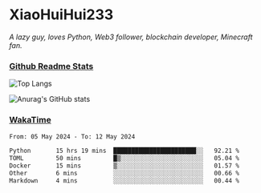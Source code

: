 # XiaoHuiHui233

*A lazy guy, loves Python, Web3 follower, blockchain developer, Minecraft fan.*

### [Github Readme Stats](https://github.com/anuraghazra/github-readme-stats)

![Top Langs](https://github-readme-stats.vercel.app/api/top-langs/?username=XiaoHuiHui233&layout=compact&theme=github_dark)

![Anurag's GitHub stats](https://github-readme-stats.vercel.app/api?username=XiaoHuiHui233&show_icons=true&theme=github_dark)

### [WakaTime](https://wakatime.com)

<!--START_SECTION:waka-->

```txt
From: 05 May 2024 - To: 12 May 2024

Python       15 hrs 19 mins  ███████████████████████░░   92.21 %
TOML         50 mins         █▒░░░░░░░░░░░░░░░░░░░░░░░   05.04 %
Docker       15 mins         ▒░░░░░░░░░░░░░░░░░░░░░░░░   01.57 %
Other        6 mins          ░░░░░░░░░░░░░░░░░░░░░░░░░   00.66 %
Markdown     4 mins          ░░░░░░░░░░░░░░░░░░░░░░░░░   00.44 %
```

<!--END_SECTION:waka-->
